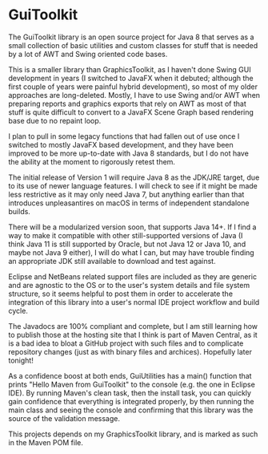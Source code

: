 # GuiToolkit
The GuiToolkit library is an open source project for Java 8 that serves as a small collection of basic utilities and custom classes for stuff that is needed by a lot of AWT and Swing oriented code bases.

This is a smaller library than GraphicsToolkit, as I haven't done Swing GUI development in years (I switched to JavaFX when it debuted; although the first couple of years were painful hybrid development), so most of my older approaches are long-deleted. Mostly, I have to use Swing and/or AWT when preparing reports and graphics exports that rely on AWT as most of that stuff is quite difficult to convert to a JavaFX Scene Graph based rendering base due to no repaint loop.

I plan to pull in some legacy functions that had fallen out of use once I switched to mostly JavaFX based development, and they have been improved to be more up-to-date with Java 8 standards, but I do not have the ability at the moment to rigorously retest them.

The initial release of Version 1 will require Java 8 as the JDK/JRE target, due to its use of newer language features. I will check to see if it might be made less restrictive as it may only need Java 7, but anything earlier than that introduces unpleasantires on macOS in terms of independent standalone builds.

There will be a modularized version soon, that supports Java 14+. If I find a way to make it compatible with other still-supported versions of Java (I think Java 11 is still supported by Oracle, but not Java 12 or Java 10, and maybe not Java 9 either), I will do what I can, but may have trouble finding an appropriate JDK still available to download and test against.

Eclipse and NetBeans related support files are included as they are generic and are agnostic to the OS or to the user's system details and file system structure, so it seems helpful to post them in order to accelerate the integration of this library into a user's normal IDE project workflow and build cycle.

The Javadocs are 100% compliant and complete, but I am still learning how to publish those at the hosting site that I think is part of Maven Central, as it is a bad idea to bloat a GitHub project with such files and to complicate repository changes (just as with binary files and archices). Hopefully later tonight!

As a confidence boost at both ends, GuiUtilities has a main() function that prints "Hello Maven from GuiToolkit" to the console (e.g. the one in Eclipse IDE). By running Maven's clean task, then the install task, you can quickly gain confidence that everything is integrated properly, by then running the main class and seeing the console and confirming that this library was the source of the validation message.

This projects depends on my GraphicsToolkit library, and is marked as such in the Maven POM file.
